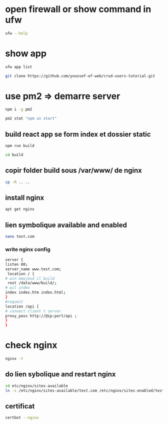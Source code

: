 # open firewall or show command in ufw
```bash
ufw --help
```
# show app
```bash
ufw app list
```
```bash
git clone https://github.com/youssef-of-web/crud-users-tutorial.git
```
# use pm2 => demarre server
```bash
npm i -g pm2
```
```bash
pm2 stat "npm un start"
```
## build react app se form index et dossier static
```bash
npm run build
```
```bash
cd build
```
## copir folder build sous /var/www/ de nginx
```bash
cp -R .. ..
```
## install nginx
```bash
apt get nginx
```
## lien symbolique available and enabled
```bash
nano test.com
```
### write nginx config
```bash
server {
listen 80;
server_name www.test.com;
 location / {
# win mawjoud il build
 root /data/www/build/;
# wil index
index index.htm index.html;
}
#request
location /api {
# connect client t server
proxy_pass http://@ip:port/api ;
}
}
```
# check nginx
```bash
nginx -t
```
## do lien sybolique and restart nginx
```bash
cd etc/nginx/sites-available
ln -s /etc/nginx/sites-available/test.com /etc/nginx/sites-enabled/test.com
```
## certificat
```bash
certbot --nginx
```


